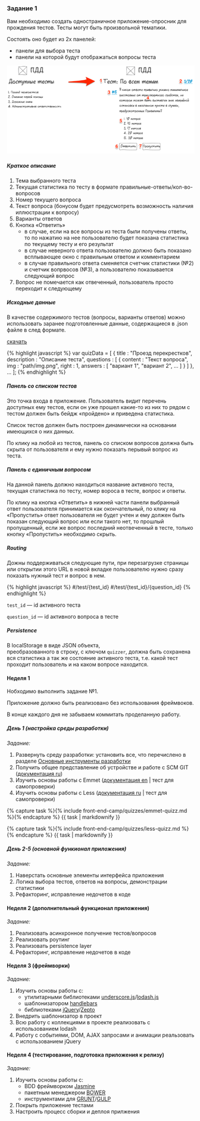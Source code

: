 ### Задание 1

Вам необходимо создать одностраничное приложение-опросник для прождения тестов. Тесты могут быть произвольной тематики.

Состоять оно будет из 2х панелей:

* панели для выбора теста
* панели на которой будут отображаться вопросы теста

![макет приложения-опросника](img/front-end-camp/quizzer-wireframe.png)

##### Краткое описание

1. Тема выбранного теста
2. Текущая статистика по тесту в формате правильные-ответы/кол-во-вопросов
3. Номер текущего вопроса
4. Текст вопроса (бонусом будет предусмотреть возможность наличия иллюстрации к вопросу)
5. Варианты ответов
6. Кнопка «Ответить»
    * в случае, если на все вопросы из теста были получены ответы, то по нажатию на нее пользователю будет показана статистика по текущему тесту и его результат
    * в случае неверного ответа пользователю должно быть показано всплывающее окно с правильным ответом и комментарием
    * в случае правильного ответа сменяется счетчик статистики (№2) и счетчик вопрвосов (№3), а пользователю показывается следующий вопрос
7. Вопрос не помечается как отвеченный, пользователь просто переходит к следующему


##### Исходные данные

В качестве содержимого тестов (вопросы, варианты ответов) можно использовать заранее подготовленные данные, содержащиеся в
.json файле в след формате.

[скачать](/training-materials/fe-camp/task-assets/quizz-data.json)

{% highlight javascript %}
var quizData = [
    {
        title       : "Проезд перекрестков",
        description : "Описание теста",
        questions   : [
            {
                content : "Текст вопроса",
                img     : "path/img.png",
                right   : 1,
                answers : [
                    "вариант 1",
                    "вариант 2",
                    ...
                ]
            }
        ]
    },
    ...
];
{% endhighlight %}


##### Панель со списком тестов

Это точка входа в приложение. Пользователь видит перечень доступных ему тестов, если он уже прошел какие-то из них
то рядом с тестом должен быть бейдж «пройдено» и приведена статистика.

Список тестов должен быть построен динамически на основании имеющихся о них данных.

По клику на любой из тестов, панель со списком вопросов должна быть скрыта от пользователя и ему нужно показать перывый
вопрос из теста.


##### Панель с единичным вопросом

На данной панель должно находиться название активного теста, текущая статистика по тесту, номер вороса в тесте,
вопрос и ответы.

По клику на кнопка «Ответить» в нижней части панели выбранный ответ пользователя принимается как окончательный, по клику
на «Пропустить» ответ пользователя не будет учтен и ему должен быть показан следующий вопрос или если такого нет, то
прошлый пропущенный, если же вопрос последний неотвеченный в тесте, только кнопку «Пропустить» необходимо скрыть.


##### Routing

Дожны поддерживаться следующие пути, при перезагрузке страницы или открытии этого URL в новой вкладке пользователю нужно
сразу показать нужный тест и вопрос в нем.

{% highlight javascript %}
#/test/{test_id}
#/test/{test_id}/{question_id}
{% endhighlight %}

`test_id` — id активного теста

`question_id` — id активного вопроса в тесте


##### Persistence

В localStorage в виде JSON объекта, преобразованного в строку, с ключом `quizzer`, должна быть сохранена вся статистика
а так же состояние активного теста, т.е. какой тест проходит пользователь и на каком вопросе находится.


#### Неделя 1

Нобходимо выполнить задание №1.

Приложение должно быть реализовано без использования фреймвоков.

В конце каждого дня не забываем коммитать проделанную работу.


##### День 1 (настройка среды разработки)

_Задание:_

1. Развернуть среду разработки: установить все, что перечислено в разделе [Основные инструменты разработки](#main-tools)
2. Получить общее представление об устройстве и работе с SCM GIT ([документация ru](http://git-scm.com/book/ru))
3. Изучить основы работы с Emmet ([документация en](http://docs.emmet.io/) \| <a data-toggle="modal" data-target="#emmet-quizz">тест для самопроверки</a>)
4. Изучить основы работы с Less ([документация ru](http://www.lesscss.ru/) \| <a data-toggle="modal" data-target="#less-quizz">тест для самопроверки</a>)

{% capture task %}{% include front-end-camp/quizzes/emmet-quizz.md %}{% endcapture %}
{{ task | markdownify }}

{% capture task %}{% include front-end-camp/quizzes/less-quizz.md %}{% endcapture %}
{{ task | markdownify }}


##### День 2-5 (основной функионал приложения)

_Задание:_

1. Наверстать основные элементы интерфейса приложения
2. Логика выбора тестов, ответов на вопросы, демонстрации статистики
3. Рефакторинг, исправление недочетов в коде


#### Неделя 2 (дополнительный функционал приложения)

_Задание:_

1. Реализовать асинхронное получение тестов/вопросов
2. Реализовать роутинг
3. Реализовать persistence layer
4. Рефакторинг, исправление недочетов в коде


#### Неделя 3 (фреймворки)

_Задание:_

1. Изучить основы работы с:
    * утилитарными библиотеками [underscore.js](http://underscorejs.ru/)/[lodash.js](http://lodash.com/)
    * шаблонизатором [handlebars](http://handlebarsjs.com/)
    * библиотеками [jQuery](http://jquery.com/)/[Zepto](http://zeptojs.com/)
2. Внедрить шаблонизатор в проект
3. Всю работу с коллекциями в проекте реализовать с использованием lodash
4. Работу с событиями, DOM, AJAX запросами и анимации реальзовать с использованием jQuery

#### Неделя 4 (тестирование, подготовка приложения к релизу)

_Задание:_

1. Изучить основы работы с:
    * BDD фреймворком [Jasmine](http://jasmine.github.io/)
    * пакетным менеджером [BOWER](http://bower.io/)
    * инструментами для [GRUNT](http://gruntjs.com/)/[GULP](http://gulpjs.com/)
2. Покрыть приложение тестами
3. Настроить процесс сборки и деплоя прилжения
